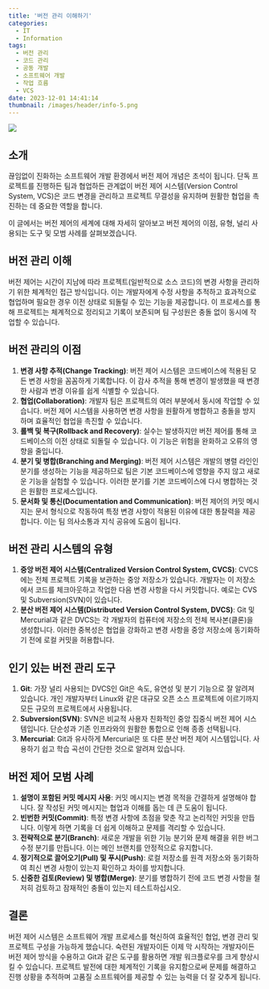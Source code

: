 ```yaml
---
title: '버전 관리 이해하기'
categories:
  - IT
  - Information
tags:
  - 버전 관리
  - 코드 관리
  - 공동 개발
  - 소프트웨어 개발
  - 작업 흐름
  - VCS
date: 2023-12-01 14:41:14
thumbnail: /images/header/info-5.png
---
```


![](/images/header/info-5.png)

## 소개

끊임없이 진화하는 소프트웨어 개발 환경에서 버전 제어 개념은 초석이 됩니다. 단독 프로젝트를 진행하든 팀과 협업하든 관계없이 버전 제어 시스템(Version Control System, VCS)은 코드 변경을 관리하고 프로젝트 무결성을 유지하며 원활한 협업을 촉진하는 데 중요한 역할을 합니다.

이 글에서는 버전 제어의 세계에 대해 자세히 알아보고 버전 제어의 이점, 유형, 널리 사용되는 도구 및 모범 사례를 살펴보겠습니다.

## 버전 관리 이해

버전 제어는 시간이 지남에 따라 프로젝트(일반적으로 소스 코드)의 변경 사항을 관리하기 위한 체계적인 접근 방식입니다. 이는 개발자에게 수정 사항을 추적하고 효과적으로 협업하며 필요한 경우 이전 상태로 되돌릴 수 있는 기능을 제공합니다. 이 프로세스를 통해 프로젝트는 체계적으로 정리되고 기록이 보존되며 팀 구성원은 충돌 없이 동시에 작업할 수 있습니다.

## 버전 관리의 이점

1. **변경 사항 추적(Change Tracking)**: 버전 제어 시스템은 코드베이스에 적용된 모든 변경 사항을 꼼꼼하게 기록합니다. 이 감사 추적을 통해 변경이 발생했을 때 변경한 사람과 변경 이유를 쉽게 식별할 수 있습니다.
   <br/>
2. **협업(Collaboration)**: 개발자 팀은 프로젝트의 여러 부분에서 동시에 작업할 수 있습니다. 버전 제어 시스템을 사용하면 변경 사항을 원활하게 병합하고 충돌을 방지하며 효율적인 협업을 촉진할 수 있습니다.
   <br/>
3. **롤백 및 복구(Rollback and Recovery)**: 실수는 발생하지만 버전 제어를 통해 코드베이스의 이전 상태로 되돌릴 수 있습니다. 이 기능은 위험을 완화하고 오류의 영향을 줄입니다.
   <br/>
4. **분기 및 병합(Branching and Merging)**: 버전 제어 시스템은 개발의 병렬 라인인 분기를 생성하는 기능을 제공하므로 팀은 기본 코드베이스에 영향을 주지 않고 새로운 기능을 실험할 수 있습니다. 이러한 분기를 기본 코드베이스에 다시 병합하는 것은 원활한 프로세스입니다.
   <br/>
5. **문서화 및 통신(Documentation and Communication)**: 버전 제어의 커밋 메시지는 문서 형식으로 작동하여 특정 변경 사항이 적용된 이유에 대한 통찰력을 제공합니다. 이는 팀 의사소통과 지식 공유에 도움이 됩니다.

## 버전 관리 시스템의 유형

1. **중앙 버전 제어 시스템(Centralized Version Control System, CVCS)**: CVCS에는 전체 프로젝트 기록을 보관하는 중앙 저장소가 있습니다. 개발자는 이 저장소에서 코드를 체크아웃하고 작업한 다음 변경 사항을 다시 커밋합니다. 예로는 CVS 및 Subversion(SVN)이 있습니다.
   <br/>
2. **분산 버전 제어 시스템(Distributed Version Control System, DVCS)**: Git 및 Mercurial과 같은 DVCS는 각 개발자의 컴퓨터에 저장소의 전체 복사본(클론)을 생성합니다. 이러한 중복성은 협업을 강화하고 변경 사항을 중앙 저장소에 동기화하기 전에 로컬 커밋을 허용합니다.

## 인기 있는 버전 관리 도구

1. **Git**: 가장 널리 사용되는 DVCS인 Git은 속도, 유연성 및 분기 기능으로 잘 알려져 있습니다. 개인 개발자부터 Linux와 같은 대규모 오픈 소스 프로젝트에 이르기까지 모든 규모의 프로젝트에서 사용됩니다.
   <br/>
2. **Subversion(SVN)**: SVN은 비교적 사용자 친화적인 중앙 집중식 버전 제어 시스템입니다. 단순성과 기존 인프라와의 원활한 통합으로 인해 종종 선택됩니다.
   <br/>
3. **Mercurial**: Git과 유사하게 Mercurial은 또 다른 분산 버전 제어 시스템입니다. 사용하기 쉽고 학습 곡선이 간단한 것으로 알려져 있습니다.

## 버전 제어 모범 사례

1. **설명이 포함된 커밋 메시지 사용**: 커밋 메시지는 변경 목적을 간결하게 설명해야 합니다. 잘 작성된 커밋 메시지는 협업과 이해를 돕는 데 큰 도움이 됩니다.
   <br/>
2. **빈번한 커밋(Commit)**: 특정 변경 사항에 초점을 맞춘 작고 논리적인 커밋을 만듭니다. 이렇게 하면 기록을 더 쉽게 이해하고 문제를 격리할 수 있습니다.
   <br/>
3. **전략적으로 분기(Branch)**: 새로운 개발을 위한 기능 분기와 문제 해결을 위한 버그 수정 분기를 만듭니다. 이는 메인 브랜치를 안정적으로 유지합니다.
   <br/>
4. **정기적으로 끌어오기(Pull) 및 푸시(Push)**: 로컬 저장소를 원격 저장소와 동기화하여 최신 변경 사항이 있는지 확인하고 차이를 방지합니다.
   <br/>
5. **신중한 검토(Review) 및 병합(Merge)**: 분기를 병합하기 전에 코드 변경 사항을 철저히 검토하고 잠재적인 충돌이 있는지 테스트하십시오.

## 결론

버전 제어 시스템은 소프트웨어 개발 프로세스를 혁신하여 효율적인 협업, 변경 관리 및 프로젝트 구성을 가능하게 했습니다. 숙련된 개발자이든 이제 막 시작하는 개발자이든 버전 제어 방식을 수용하고 Git과 같은 도구를 활용하면 개발 워크플로우를 크게 향상시킬 수 있습니다. 프로젝트 발전에 대한 체계적인 기록을 유지함으로써 문제를 해결하고 진행 상황을 추적하며 고품질 소프트웨어를 제공할 수 있는 능력을 더 잘 갖추게 됩니다.
